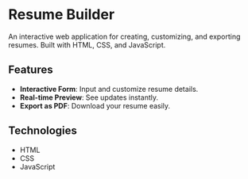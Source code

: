 # Resume Builder

An interactive web application for creating, customizing, and exporting resumes. Built with HTML, CSS, and JavaScript.

## Features

- **Interactive Form**: Input and customize resume details.
- **Real-time Preview**: See updates instantly.
- **Export as PDF**: Download your resume easily.

## Technologies

- HTML
- CSS
- JavaScript
